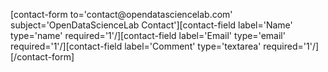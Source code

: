 <html><body><p>[contact-form to='contact@opendatasciencelab.com' subject='OpenDataScienceLab Contact'][contact-field label='Name' type='name' required='1'/][contact-field label='Email' type='email' required='1'/][contact-field label='Comment' type='textarea' required='1'/][/contact-form]</p></body></html>